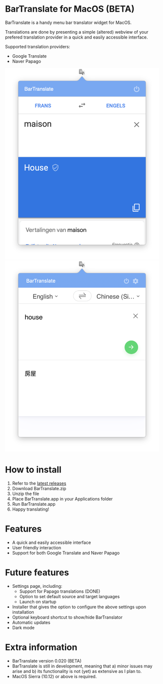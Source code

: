<link rel="stylesheet" href="assets/css/style.css">

# BarTranslate for MacOS (BETA)
BarTranslate is a handy menu bar translator widget for MacOS.

Translations are done by presenting a simple (altered) webview of your prefered translation provider in a quick and easily accessible interface.

Supported translation providers:
* Google Translate 
* Naver Papago

<div class="images_readme">
<img src="images/interface-snapshot-google.png" alt="BarTranslate interface snapshot"/>
<img src="images/interface-snapshot-papago.png" alt="BarTranslate interface snapshot"/>
</div>

# How to install

1. Refer to the [latest releases](https://github.com/ThijmenDam/BarTranslate/releases)
1. Download BarTranslate.zip
1. Unzip the file
1. Place BarTranslate.app in your Applications folder
1. Run BarTranslate.app
1. Happy translating!

# Features
* A quick and easily accessible interface
* User friendly interaction
* Support for both Google Translate and Naver Papago


# Future features
* Settings page, including:
   * Support for Papago translations (DONE)
   * Option to set default source and target languages
   * Launch on startup
* Installer that gives the option to configure the above settings upon installation
* Optional keyboard shortcut to show/hide BarTranslator
* Automatic updates
* Dark mode

# Extra information
* BarTranslate version 0.020 (BETA)
* BarTranslate is still in development, meaning that a) minor issues may arise and b) its functionality is not (yet) as extensive as I plan to.
* MacOS Sierra (10.12) or above is required.
